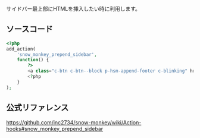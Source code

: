 サイドバー最上部にHTMLを挿入したい時に利用します。

## ソースコード
```php
<?php
add_action(
	'snow_monkey_prepend_sidebar',
	function() {
		?>
		<a class="c-btn c-btn--block p-hsm-append-footer c-blinking" href="<?php echo esc_url( home_url( '/snow_monkey_prepend_sidebar' ) ); ?>" role="button">ここをカスタマイズする</a>
		<?php
	}
);
```

## 公式リファレンス
https://github.com/inc2734/snow-monkey/wiki/Action-hooks#snow_monkey_prepend_sidebar